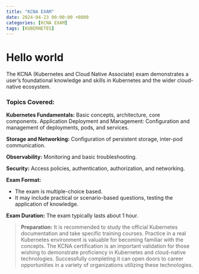 ```yaml
---
title: "KCNA EXAM"
date: 2024-04-23 00:00:00 +0800
categories: [KCNA EXAM]
tags: [KUBERNETES]
---
```


# Hello world

The KCNA (Kubernetes and Cloud Native Associate) exam demonstrates a user’s foundational knowledge and skills in Kubernetes and the wider cloud-native ecosystem.

### **Topics Covered:** 

**Kubernetes Fundamentals:** Basic concepts, architecture, core components.
Application Deployment and Management: Configuration and management of deployments, pods, and services.

**Storage and Networking:** Configuration of persistent storage, inter-pod communication.


**Observability:** Monitoring and basic troubleshooting.


**Security:** Access policies, authentication, authorization, and networking.


**Exam Format:**
- The exam is multiple-choice based.
- It may include practical or scenario-based questions, testing the application of knowledge.

**Exam Duration:**
The exam typically lasts about 1 hour.

> **Preparation:**
It is recommended to study the official Kubernetes documentation and take specific training courses.
Practice in a real Kubernetes environment is valuable for becoming familiar with the concepts.
The KCNA certification is an important validation for those wishing to demonstrate proficiency in Kubernetes and cloud-native technologies. Successfully completing it can open doors to career opportunities in a variety of organizations utilizing these technologies.






